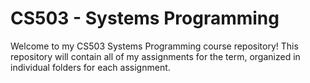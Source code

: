 # CS503 - Systems Programming

Welcome to my CS503 Systems Programming course repository! This repository will contain all of my assignments for the term, organized in individual folders for each assignment.

